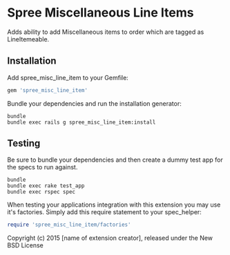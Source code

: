 Spree Miscellaneous Line Items
==============================

Adds ability to add Miscellaneous items to order which are tagged as LineItemeable.

Installation
------------

Add spree_misc_line_item to your Gemfile:

```ruby
gem 'spree_misc_line_item'
```

Bundle your dependencies and run the installation generator:

```shell
bundle
bundle exec rails g spree_misc_line_item:install
```

Testing
-------

Be sure to bundle your dependencies and then create a dummy test app for the specs to run against.

```shell
bundle
bundle exec rake test_app
bundle exec rspec spec
```

When testing your applications integration with this extension you may use it's factories.
Simply add this require statement to your spec_helper:

```ruby
require 'spree_misc_line_item/factories'
```

Copyright (c) 2015 [name of extension creator], released under the New BSD License
